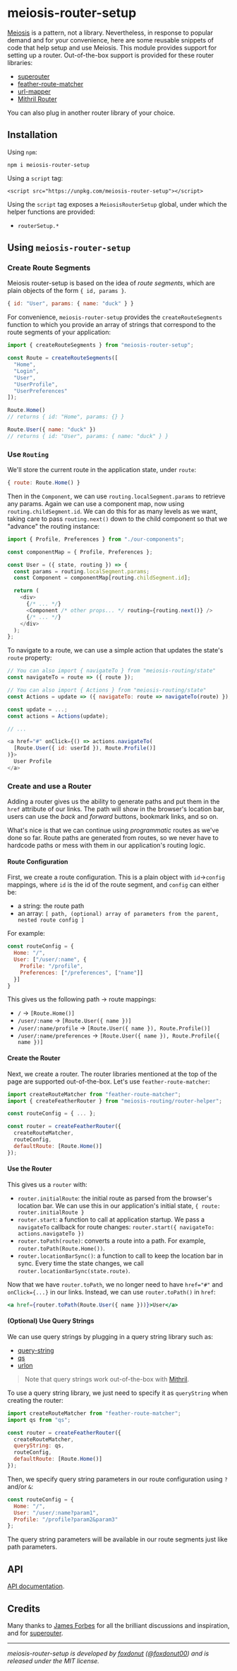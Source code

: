 # meiosis-router-setup

[Meiosis](https://meiosis.js.org) is a pattern, not a library. Nevertheless, in response to popular
demand and for your convenience, here are some reusable snippets of code that help setup and use
Meiosis. This module provides support for setting up a router. Out-of-the-box support is provided
for these router libraries:

- [superouter](https://gitlab.com/harth/superouter)
- [feather-route-matcher](https://github.com/HenrikJoreteg/feather-route-matcher)
- [url-mapper](https://github.com/cerebral/url-mapper)
- [Mithril Router](https://mithril.js.org/route.html)

You can also plug in another router library of your choice.

## Installation

Using `npm`:

```
npm i meiosis-router-setup
```

Using a `script` tag:

```
<script src="https://unpkg.com/meiosis-router-setup"></script>
```

Using the `script` tag exposes a `MeiosisRouterSetup` global, under which the helper functions are
provided:

- `routerSetup.*`

## Using `meiosis-router-setup`

### Create Route Segments

Meiosis router-setup is based on the idea of _route segments_, which are plain objects of the form
`{ id, params }`.

```javascript
{ id: "User", params: { name: "duck" } }
```

For convenience, `meiosis-router-setup` provides the `createRouteSegments` function to which you
provide an array of strings that correspond to the route segments of your application:

```javascript
import { createRouteSegments } from "meiosis-router-setup";

const Route = createRouteSegments([
  "Home",
  "Login",
  "User",
  "UserProfile",
  "UserPreferences"
]);

Route.Home()
// returns { id: "Home", params: {} }

Route.User({ name: "duck" })
// returns { id: "User", params: { name: "duck" } }
```

### Use `Routing`

We'll store the current route in the application state, under `route`:

```javascript
{ route: Route.Home() }
```

Then in the `Component`, we can use `routing.localSegment.params` to retrieve any params. Again we
can use a component map, now using `routing.childSegment.id`. We can do this for as many levels as
we want, taking care to pass `routing.next()` down to the child component so that we "advance" the
routing instance:

```javascript
import { Profile, Preferences } from "./our-components";

const componentMap = { Profile, Preferences };

const User = ({ state, routing }) => {
  const params = routing.localSegment.params;
  const Component = componentMap[routing.childSegment.id];

  return (
    <div>
      {/* ... */}
      <Component /* other props... */ routing={routing.next()} />
      {/* ... */}
    </div>
  );
};
```

To navigate to a route, we can use a simple action that updates the state's `route` property:

```javascript
// You can also import { navigateTo } from "meiosis-routing/state"
const navigateTo = route => ({ route });

// You can also import { Actions } from "meiosis-routing/state"
const Actions = update => ({ navigateTo: route => navigateTo(route) });

const update = ...;
const actions = Actions(update);

// ...

<a href="#" onClick={() => actions.navigateTo(
  [Route.User({ id: userId }), Route.Profile()]
)}>
  User Profile
</a>
```

### Create and use a Router

Adding a router gives us the ability to generate paths and put them in the `href` attribute of our
links. The path will show in the browser's location bar, users can use the _back_ and _forward_
buttons, bookmark links, and so on.

What's nice is that we can continue using _programmatic_ routes as we've done so far. Route paths
are generated from routes, so we never have to hardcode paths or mess with them in our application's
routing logic.

#### Route Configuration

First, we create a route configuration. This is a plain object with `id`&rarr;`config` mappings,
where `id` is the id of the route segment, and `config` can either be:

- a string: the route path
- an array: `[ path, (optional) array of parameters from the parent, nested route config ]`

For example:

```javascript
const routeConfig = {
  Home: "/",
  User: ["/user/:name", {
    Profile: "/profile",
    Preferences: ["/preferences", ["name"]]
  }]
}
```

This gives us the following path &rarr; route mappings:

- `/` &rarr; `[Route.Home()]`
- `/user/:name` &rarr; `[Route.User({ name })]`
- `/user/:name/profile` &rarr; `[Route.User({ name }), Route.Profile()]`
- `/user/:name/preferences` &rarr; `[Route.User({ name }), Route.Profile({ name })]`

#### Create the Router

Next, we create a router. The router libraries mentioned at the top of the page are supported
out-of-the-box. Let's use `feather-route-matcher`:

```javascript
import createRouteMatcher from "feather-route-matcher";
import { createFeatherRouter } from "meiosis-routing/router-helper";

const routeConfig = { ... };

const router = createFeatherRouter({
  createRouteMatcher,
  routeConfig,
  defaultRoute: [Route.Home()]
});
```

#### Use the Router

This gives us a `router` with:

- `router.initialRoute`: the initial route as parsed from the browser's location bar. We can use
  this in our application's initial state, `{ route: router.initialRoute }`
- `router.start`: a function to call at application startup. We pass a `navigateTo` callback for
  route changes: `router.start({ navigateTo: actions.navigateTo })`
- `router.toPath(route)`: converts a route into a path. For example, `router.toPath(Route.Home())`.
- `router.locationBarSync()`: a function to call to keep the location bar in sync. Every time the
  state changes, we call `router.locationBarSync(state.route)`.

Now that we have `router.toPath`, we no longer need to have `href="#"` and `onClick={...}` in our
links. Instead, we can use `router.toPath()` in `href`:

```jsx
<a href={router.toPath(Route.User({ name }))}>User</a>
```

#### (Optional) Use Query Strings

We can use query strings by plugging in a query string library such as:

- [query-string](https://github.com/sindresorhus/query-string)
- [qs](https://github.com/ljharb/qs)
- [urlon](https://github.com/cerebral/urlon)

> Note that query strings work out-of-the-box with [Mithril](https://mithril.js.org).

To use a query string library, we just need to specify it as `queryString` when creating the router:

```javascript
import createRouteMatcher from "feather-route-matcher";
import qs from "qs";

const router = createFeatherRouter({
  createRouteMatcher,
  queryString: qs,
  routeConfig,
  defaultRoute: [Route.Home()]
});
```

Then, we specify query string parameters in our route configuration using `?` and/or `&`:

```javascript
const routeConfig = {
  Home: "/",
  User: "/user/:name?param1",
  Profile: "/profile?param2&param3"
};
```

The query string parameters will be available in our route segments just like path parameters.

## API

[API documentation](https://meiosis.js.org/meiosis-router-setup/modules/_index_.html).

## Credits

Many thanks to [James Forbes](https://github.com/smuemd) for all the brilliant discussions and
inspiration, and for [superouter](https://gitlab.com/harth/superouter).

----

_meiosis-router-setup is developed by [foxdonut](https://github.com/foxdonut)
([@foxdonut00](http://twitter.com/foxdonut00)) and is released under the MIT license._
